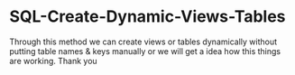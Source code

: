 # SQL-Create-Dynamic-Views-Tables
Through this method we can create views or tables dynamically without putting table names &amp; keys manually or we will get a idea how this things are working.
Thank you

